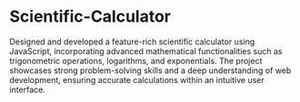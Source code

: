 # Scientific-Calculator<br>
Designed and developed a feature-rich scientific calculator using JavaScript, incorporating advanced mathematical functionalities such as trigonometric operations, logarithms, and exponentials. The project showcases strong problem-solving skills and a deep understanding of web development, ensuring accurate calculations within an intuitive user interface.
